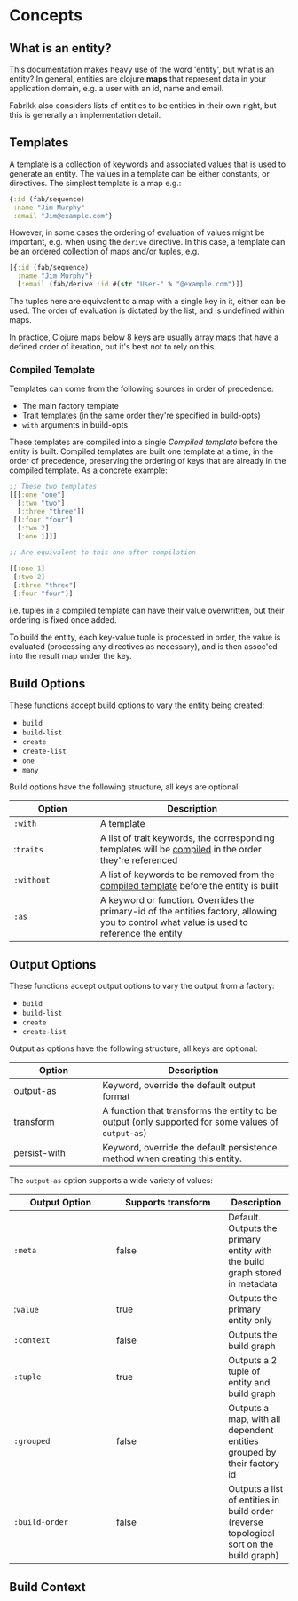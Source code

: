 # Concepts

## What is an entity?

This documentation makes heavy use of the word 'entity', but what is an entity? In general, entities are clojure **maps** that represent data in your application domain, e.g. a user with an id, name and email.&#x20;

Fabrikk also considers lists of entities to be entities in their own right, but this is generally an implementation detail.

## Templates

A template is a collection of keywords and associated values that is used to generate an entity. The values in a template can be either constants, or directives. The simplest template is a map e.g.:

```clojure
{:id (fab/sequence)
 :name "Jim Murphy"
 :email "Jim@example.com"}
```

However, in some cases the ordering of evaluation of values might be important, e.g. when using the `derive` directive. In this case, a template can be an ordered collection of maps and/or tuples, e.g.

```clojure
[{:id (fab/sequence)
  :name "Jim Murphy"}
  [:email (fab/derive :id #(str "User-" % "@example.com")]]
```

The tuples here are equivalent to a map with a single key in it, either can be used. The order of evaluation is dictated by the list, and is undefined within maps.&#x20;

In practice, Clojure maps below 8 keys are usually array maps that have a defined order of iteration, but it's best not to rely on this.&#x20;

### Compiled Template

Templates can come from the following sources in order of precedence:

* The main factory template
* Trait templates (in the same order they're specified in build-opts)
* `with` arguments in build-opts

These templates are compiled into a single _Compiled template_ before the entity is built. Compiled templates are built one template at a time, in the order of precedence, preserving the ordering of keys that are already in the compiled template. As a concrete example:

```clojure
;; These two templates
[[[:one "one"]
  [:two "two"]
  [:three "three"]]
 [[:four "four"]
  [:two 2]
  [:one 1]]]
  
;; Are equivalent to this one after compilation

[[:one 1]
 [:two 2]
 [:three "three"]
 [:four "four"]]
```

i.e. tuples in a compiled template can have their value overwritten, but their ordering is fixed once added.&#x20;

To build the entity, each key-value tuple is processed in order, the value is evaluated  (processing any directives as necessary), and is then assoc'ed into the result map under the key.&#x20;

## Build Options

These functions accept build options to vary the entity being created:

* `build`
* `build-list`
* `create`
* `create-list`
* `one`
* `many`

Build options have the following  structure, all keys are optional:

<table><thead><tr><th width="140">Option</th><th>Description</th></tr></thead><tbody><tr><td><code>:with</code></td><td>A template</td></tr><tr><td>:<code>traits</code></td><td>A list of trait keywords, the corresponding templates will be <a href="concepts.md#compiled-template">compiled</a> in the order they're referenced</td></tr><tr><td><code>:without</code></td><td>A list of keywords to be removed from the <a href="concepts.md#compiled-template">compiled template</a> before the entity is built</td></tr><tr><td><code>:as</code></td><td>A keyword or function. Overrides the primary-id of the entities factory, allowing you to control what value is used to reference the entity</td></tr></tbody></table>

## Output Options

These functions accept output options to vary the output from a factory:

* `build`
* `build-list`
* `create`
* `create-list`

Output as options have the following  structure, all keys are optional:

<table><thead><tr><th width="144">Option</th><th>Description</th></tr></thead><tbody><tr><td>output-as</td><td>Keyword, override the default output format</td></tr><tr><td>transform</td><td>A function that transforms the entity to be output (only supported for some values of <code>output-as</code>)</td></tr><tr><td>persist-with</td><td>Keyword, override the default persistence method when creating this entity. </td></tr></tbody></table>

The `output-as` option supports a wide variety of values:

<table><thead><tr><th width="169">Output Option</th><th width="186" data-type="checkbox">Supports transform</th><th>Description</th></tr></thead><tbody><tr><td><code>:meta</code></td><td>false</td><td>Default. Outputs the primary entity with the build graph stored in metadata</td></tr><tr><td>:<code>value</code></td><td>true</td><td>Outputs the primary entity only </td></tr><tr><td><code>:context</code></td><td>false</td><td>Outputs the build graph</td></tr><tr><td><code>:tuple</code></td><td>true</td><td>Outputs a 2 tuple of entity and build graph</td></tr><tr><td><code>:grouped</code></td><td>false</td><td>Outputs a map, with all dependent entities grouped by their factory id</td></tr><tr><td><code>:build-order</code></td><td>false</td><td>Outputs a list of entities in build order (reverse topological sort on the build graph)</td></tr></tbody></table>

## Build Context



